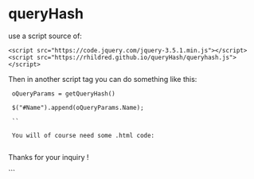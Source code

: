 # queryHash

use a script source of: 

```
<script src="https://code.jquery.com/jquery-3.5.1.min.js"></script>
<script src="https://rhildred.github.io/queryHash/queryhash.js"></script>
```

Then in another script tag you can do something like this:

```
 oQueryParams = getQueryHash()

 $("#Name").append(oQueryParams.Name);

 ``
 
 You will of course need some .html code:
 
 ```
 <p>Thanks for your inquiry <span id="Name"></span>!</p>
 ```
